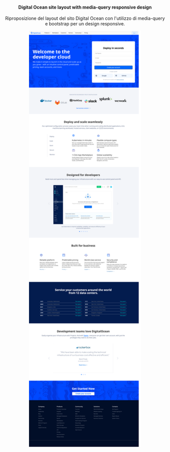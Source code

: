 <h4 align="center">Digital Ocean site layout with media-query responsive design</h4>

<p align="center">Riproposizione del layout del sito Digital Ocean con l'utilizzo di media-query e bootstrap per un design responsive.</p>

<p align="center"><img  width="70%" src="https://github.com/michelebaruffetti/html-css-digitalocean/blob/master/digitalocean.png"></p>



